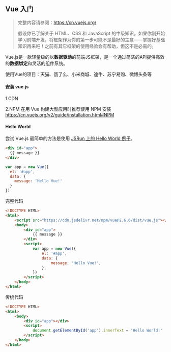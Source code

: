 ## Vue 入门

> 完整内容请参阅：https://cn.vuejs.org/
>
> 假设你已了解关于 HTML、CSS 和 JavaScript 的中级知识。如果你刚开始学习前端开发，将框架作为你的第一步可能不是最好的主意——掌握好基础知识再来吧！之前有其它框架的使用经验会有帮助，但这不是必需的。

Vue.js是一款轻量级的以**数据驱动**的前端JS框架，是一个通过简洁的API提供高效的**数据绑定**和灵活的组件系统。

使用Vue的项目：天猫、饿了么、小米商城、途牛、苏宁易购、微博头条等



#### 安装 vue.js

1.CDN

<script src="https://cdn.jsdelivr.net/npm/vue@2.6.6/dist/vue.js"></script>

2.NPM
在用 Vue 构建大型应用时推荐使用 NPM 安装
https://cn.vuejs.org/v2/guide/installation.html#NPM



#### Hello World

尝试 Vue.js 最简单的方法是使用 [JSRun 上的 Hello World 例子](http://jsrun.net/3ikKp/edit?utm_source=website)。

```html
<div id="app">
  {{ message }}
</div>
```

```js
var app = new Vue({
  el: '#app',
  data: {
    message: 'Hello Vue!'
  }
})
```

完整代码
```html
<!DOCTYPE HTML>
<html>
    <script src="https://cdn.jsdelivr.net/npm/vue@2.6.6/dist/vue.js"></script>
    <body>
        <div id="app">
            {{ message }}
        </div>
        <script>
            var app = new Vue({
                el: '#app',
                data: {
                    message: 'Hello Vue!',
                },
            })
        </script>
    </body>
</html>
```

传统代码
```html
<!DOCTYPE HTML>
<html>
    <body>
        <div id="app"></div>
        <script>
            document.getElementById('app').innerText = 'Hello World!'
        </script>
    </body>
</html>
```

